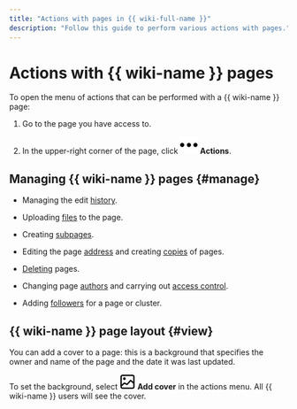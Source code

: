 ```yaml
---
title: "Actions with pages in {{ wiki-full-name }}"
description: "Follow this guide to perform various actions with pages."
---
```


# Actions with {{ wiki-name }} pages

To open the menu of actions that can be performed with a {{ wiki-name }} page:

1. Go to the page you have access to.

1. In the upper-right corner of the page, click ![](../../_assets/wiki/svg/actions-icon.svg) **Actions**.


## Managing {{ wiki-name }} pages {#manage}

* Managing the edit [history](../history.md).

* Uploading [files](../attach-file.md) to the page.

* Creating [subpages](../create-page.md#create-subpage).

* Editing the page [address](./move-page.md#move-with-menu) and creating [copies](../create-copy.md) of pages.

* [Deleting](../delete-page.md) pages.

* Changing page [authors](./edit-owner.md) and carrying out [access control](./access-setup.md).

* Adding [followers](../notifications.md#subscribes) for a page or cluster.

## {{ wiki-name }} page layout {#view}

You can add a cover to a page: this is a background that specifies the owner and name of the page and the date it was last updated.

To set the background, select ![](../../_assets/wiki/svg/add-cover.svg) **Add cover** in the actions menu. All {{ wiki-name }} users will see the cover.

